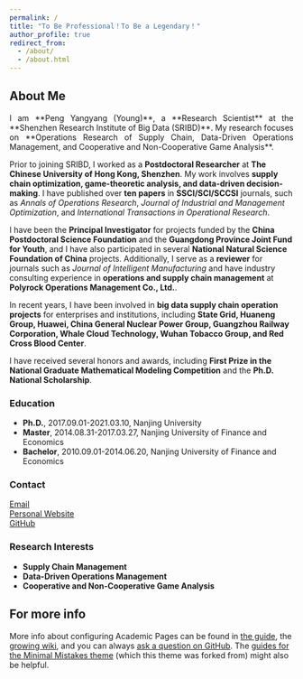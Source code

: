 ```yaml
---
permalink: /
title: "To Be Professional！To Be a Legendary！"
author_profile: true
redirect_from: 
  - /about/
  - /about.html
---
```


## About Me

<div style="text-align: justify;">
I am **Peng Yangyang (Young)**, a **Research Scientist** at the **Shenzhen Research Institute of Big Data (SRIBD)**. My research focuses on **Operations Research of Supply Chain, Data-Driven Operations Management, and Cooperative and Non-Cooperative Game Analysis**.
</div>

Prior to joining SRIBD, I worked as a **Postdoctoral Researcher** at **The Chinese University of Hong Kong, Shenzhen**. My work involves **supply chain optimization, game-theoretic analysis, and data-driven decision-making**. I have published over **ten papers** in **SSCI/SCI/SCCSI** journals, such as *Annals of Operations Research*, *Journal of Industrial and Management Optimization*, and *International Transactions in Operational Research*.

I have been the **Principal Investigator** for projects funded by the **China Postdoctoral Science Foundation** and the **Guangdong Province Joint Fund for Youth**, and I have also participated in several **National Natural Science Foundation of China** projects. Additionally, I serve as a **reviewer** for journals such as *Journal of Intelligent Manufacturing* and have industry consulting experience in **operations and supply chain management** at **Polyrock Operations Management Co., Ltd.**.

In recent years, I have been involved in **big data supply chain operation projects** for enterprises and institutions, including **State Grid, Huaneng Group, Huawei, China General Nuclear Power Group, Guangzhou Railway Corporation, Whale Cloud Technology, Wuhan Tobacco Group, and Red Cross Blood Center**.

I have received several honors and awards, including **First Prize in the National Graduate Mathematical Modeling Competition** and the **Ph.D. National Scholarship**.


### Education  
- **Ph.D.**, 2017.09.01-2021.03.10, Nanjing University  
- **Master**, 2014.08.31-2017.03.27, Nanjing University of Finance and Economics  
- **Bachelor**, 2010.09.01-2014.06.20, Nanjing University of Finance and Economics  

### Contact  
[Email](mailto:yypeng@sribd.cn)  
[Personal Website](https://www.sribd.cn/en/teacher/974)  
[GitHub](https://github.com/youngpyy)


### Research Interests  
- **Supply Chain Management**  
- **Data-Driven Operations Management**  
- **Cooperative and Non-Cooperative Game Analysis**  



For more info
------
More info about configuring Academic Pages can be found in [the guide](https://academicpages.github.io/markdown/), the [growing wiki](https://github.com/academicpages/academicpages.github.io/wiki), and you can always [ask a question on GitHub](https://github.com/academicpages/academicpages.github.io/discussions). The [guides for the Minimal Mistakes theme](https://mmistakes.github.io/minimal-mistakes/docs/configuration/) (which this theme was forked from) might also be helpful.
